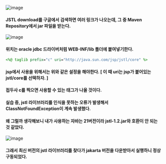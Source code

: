 ![image](https://github.com/user-attachments/assets/18eadf8d-35d9-4904-bdaa-d61e221ef431)

#### JSTL download를 구글에서 검색하면 여러 링크가 나오는데, 그 중 Maven Repository에서 jar 파일을 받는다.

![image](https://github.com/user-attachments/assets/35fb91e9-6fd8-49c5-a6f5-5a9d0951380d)

#### 위치는 oracle jdbc 드라이버처럼 WEB-INF/lib 폴더에 붙여넣기한다.

```jsp
<%@ taglib prefix="c" uri="http://java.sun.com/jsp/jstl/core" %>
```

#### jsp에서 사용을 위해서는 위와 같은 설정을 해야한다. [ 이 때 uri는 jsp가 붙어있는 jstl/core를 선택하자. ]
#### 접두사 c를 찍으면 사용할 수 있는 태그가 나올 것이다.

#### 실습 중, jstl 라이브러리를 인식을 못하는 오류가 발생해서 ClassNotFoundException이 계속 발생했다.
#### 왜 그럴까 생각해보니 내가 사용하는 자바는 21버전이라 jstl-1.2.jar와 호환이 안 되는 것 같았다.

![image](https://github.com/user-attachments/assets/645fa728-76c6-4307-b237-2b229b4fdf7c)

#### 그래서 최신 버전의 jstl 라이브러리를 찾다가 jakarta 버전을 다운받아서 실행하니 정상 구동되었다.
